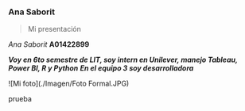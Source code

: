 ﻿### Ana Saborit 

> Mi presentación 

*Ana Saborit*
**A01422899**


***Voy en 6to semestre de LIT, soy intern en Unilever, manejo Tableau, Power BI, R y Python***
***En el equipo 3 soy desarrolladora***


![Mi foto](./Imagen/Foto Formal.JPG)

prueba


